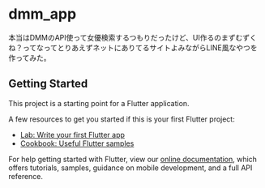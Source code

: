 # dmm_app

本当はDMMのAPI使って女優検索するつもりだったけど、UI作るのまずむずくね？ってなってとりあえずネットにありてるサイトよみながらLINE風なやつを作ってみた。

## Getting Started

This project is a starting point for a Flutter application.

A few resources to get you started if this is your first Flutter project:

- [Lab: Write your first Flutter app](https://flutter.dev/docs/get-started/codelab)
- [Cookbook: Useful Flutter samples](https://flutter.dev/docs/cookbook)

For help getting started with Flutter, view our
[online documentation](https://flutter.dev/docs), which offers tutorials,
samples, guidance on mobile development, and a full API reference.
